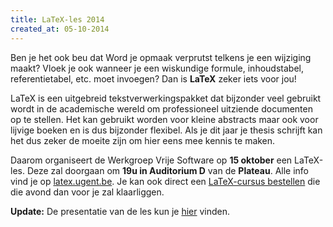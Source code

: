 ```yaml
---
title: LaTeX-les 2014
created_at: 05-10-2014
---
```


Ben je het ook beu dat Word je opmaak verprutst telkens je een wijziging maakt? Vloek je ook wanneer je een wiskundige formule, inhoudstabel, referentietabel, etc. moet invoegen? Dan is **LaTeX** zeker iets voor jou!

LaTeX is een uitgebreid tekstverwerkingspakket dat bijzonder veel gebruikt wordt in de academische wereld om professioneel uitziende documenten op te stellen. Het kan gebruikt worden voor kleine abstracts maar ook voor lijvige boeken en is dus bijzonder flexibel. Als je dit jaar je thesis schrijft kan het dus zeker de moeite zijn om hier eens mee kennis te maken.

Daarom organiseert de Werkgroep Vrije Software op **15 oktober** een LaTeX-les. Deze zal doorgaan om **19u in Auditorium D** van de **Plateau**. Alle info vind je op [latex.ugent.be](https://latex.ugent.be). Je kan ook direct een [LaTeX-cursus bestellen](https://latex.ugent.be/cursus-bestelling-latex-les-2014) die die avond dan voor je zal klaarliggen.

**Update:** De presentatie van de les kun je [hier](https://latex.ugent.be/presentatie-latexles-2014) vinden.
